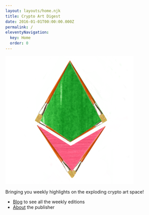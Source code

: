```yaml
---
layout: layouts/home.njk
title: Crypto Art Digest
date: 2016-01-01T00:00:00.000Z
permalink: /
eleventyNavigation:
  key: Home
  order: 0
---
```

![](static/img/CryptoArtDigestLogo.png)

Bringing you weekly highlights on the exploding crypto art space!

* [Blog](/blog) to see all the weekly editions
* [About](/about) the publisher